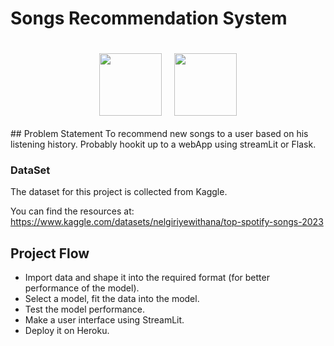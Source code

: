 # Songs Recommendation System
<div style="display:flex; gap:20px; justify-content:center;align-items:center; padding:20px">
    <img src="https://www.freepnglogos.com/uploads/spotify-logo-png/spotify-icon-green-logo-8.png" width=100>
<img src="https://static-00.iconduck.com/assets.00/python-icon-512x512-48og66bp.png" width=100>
</div>
## Problem Statement
To recommend new songs to a user based on his listening history.
Probably hookit up to a webApp using streamLit or Flask.

### DataSet
The dataset for this project is collected from Kaggle.

You can find the resources at:
https://www.kaggle.com/datasets/nelgiriyewithana/top-spotify-songs-2023


## Project Flow

- Import data and shape it into the required format (for better performance of the model).
- Select a model, fit the data into the model.
- Test the model performance.
- Make a user interface using StreamLit.
- Deploy it on Heroku.
